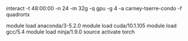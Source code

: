 interact -t 48:00:00 -n 24 -m 32g -q gpu -g 4 -a carney-tserre-condo -f quadrortx

module load anaconda/3-5.2.0
module load cuda/10.1.105
module load gcc/5.4
module load ninja/1.9.0
source activate torch



